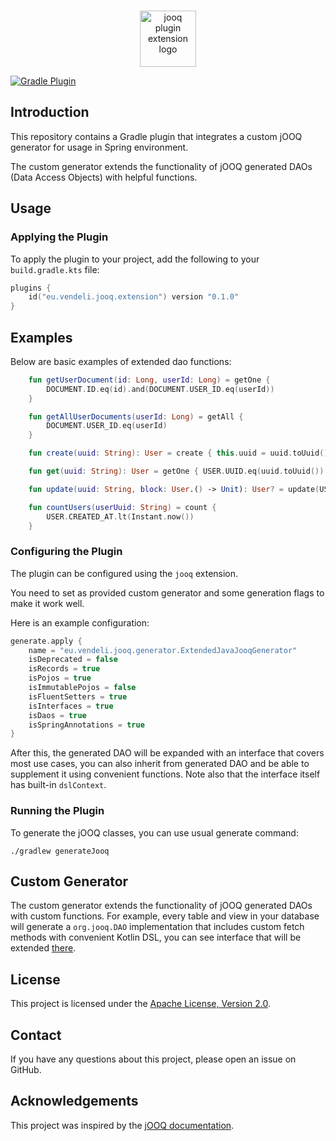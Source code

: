 [version]: 0.1.0

<br/>
<p align="center">
    <img src="https://github.com/vendelieu/telegram-bot/assets/0.1.0/a0.1.0-0.1.0d7a-8270-a0.1.0fe6c3" height="90" alt="jooq plugin extension logo" />
</p>

[![Gradle Plugin](https://img.shields.io/gradle-plugin-portal/v/eu.vendeli.jooq.extension?label=Gradle&logo=gradle)](https://plugins.gradle.org/plugin/eu.vendeli.jooq.extension)

## Introduction

This repository contains a Gradle plugin that integrates a custom jOOQ generator for usage in Spring environment.

The custom generator extends the functionality of jOOQ generated DAOs (Data Access Objects) with helpful functions.

## Usage

### Applying the Plugin

To apply the plugin to your project, add the following to your `build.gradle.kts` file:

```kotlin
plugins {
    id("eu.vendeli.jooq.extension") version "0.1.0"
}
```

## Examples

Below are basic examples of extended dao functions:

```kotlin
    fun getUserDocument(id: Long, userId: Long) = getOne {
        DOCUMENT.ID.eq(id).and(DOCUMENT.USER_ID.eq(userId))
    }

    fun getAllUserDocuments(userId: Long) = getAll {
        DOCUMENT.USER_ID.eq(userId)
    }

    fun create(uuid: String): User = create { this.uuid = uuid.toUuid() }

    fun get(uuid: String): User = getOne { USER.UUID.eq(uuid.toUuid()) } ?: create(uuid)

    fun update(uuid: String, block: User.() -> Unit): User? = update(USER.UUID.eq(uuid.toUuid()), block)

    fun countUsers(userUuid: String) = count {
        USER.CREATED_AT.lt(Instant.now())
    }
```

### Configuring the Plugin

The plugin can be configured using the `jooq` extension. 

You need to set as provided custom generator and some
generation flags to make it work well.

Here is an example configuration:

```kotlin
generate.apply {
    name = "eu.vendeli.jooq.generator.ExtendedJavaJooqGenerator"
    isDeprecated = false
    isRecords = true
    isPojos = true
    isImmutablePojos = false
    isFluentSetters = true
    isInterfaces = true
    isDaos = true
    isSpringAnnotations = true
}
```

After this, the generated DAO will be expanded with an interface that covers most use cases,
you can also inherit from generated DAO and be able to supplement it using convenient functions.
Note also that the interface itself has built-in `dslContext`.

### Running the Plugin

To generate the jOOQ classes, you can use usual generate command:

```shell
./gradlew generateJooq
```

## Custom Generator

The custom generator extends the functionality of jOOQ generated DAOs with custom functions. For example, every table
and view in your database will generate a `org.jooq.DAO` implementation that includes custom fetch
methods with convenient Kotlin DSL, you can see interface that will be
extended [there](https://github.com/vendelieu/jooq-extension/blob/master/src/main/resources/DAOExtendedImpl.kt).

## License

This project is licensed under the [Apache License, Version 2.0](LICENSE).

## Contact

If you have any questions about this project, please open an issue on GitHub.

## Acknowledgements

This project was inspired by
the  [jOOQ documentation](https://www.jooq.org/doc/latest/manual/code-generation/codegen-configuration/).
